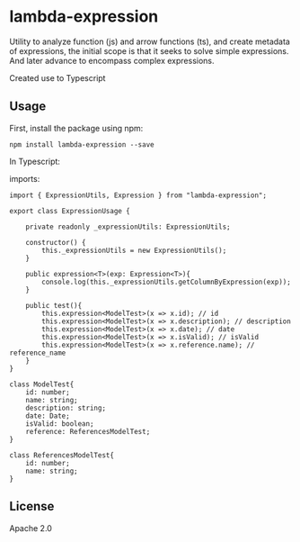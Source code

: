 # lambda-expression

Utility to analyze function (js) and arrow functions (ts), and create metadata of expressions, the initial scope is that it seeks to solve simple expressions. And later advance to encompass complex expressions.

Created use to Typescript

## Usage

First, install the package using npm:

    npm install lambda-expression --save

In Typescript:

imports:

    import { ExpressionUtils, Expression } from "lambda-expression";

    export class ExpressionUsage {

        private readonly _expressionUtils: ExpressionUtils;

        constructor() {
            this._expressionUtils = new ExpressionUtils();
        }

        public expression<T>(exp: Expression<T>){
            console.log(this._expressionUtils.getColumnByExpression(exp));
        }

        public test(){
            this.expression<ModelTest>(x => x.id); // id
            this.expression<ModelTest>(x => x.description); // description
            this.expression<ModelTest>(x => x.date); // date
            this.expression<ModelTest>(x => x.isValid); // isValid
            this.expression<ModelTest>(x => x.reference.name); // reference_name
        }
    }

    class ModelTest{
        id: number;
        name: string;
        description: string;
        date: Date;
        isValid: boolean;
        reference: ReferencesModelTest;
    }

    class ReferencesModelTest{
        id: number;
        name: string;
    }

## License

Apache 2.0